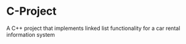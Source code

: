 # C-Project
A C++ project that implements linked list functionality for a car rental information system

